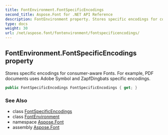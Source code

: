```yaml
---
title: FontEnvironment.FontSpecificEncodings
second_title: Aspose.Font for .NET API Reference
description: FontEnvironment property. Stores specific encodings for consumeraware Fonts. For example PDF documents uses Adobe Symbol and ZapfDingbats specific encodings
type: docs
weight: 30
url: /net/aspose.font/fontenvironment/fontspecificencodings/
---
```

## FontEnvironment.FontSpecificEncodings property

Stores specific encodings for consumer-aware Fonts. For example, PDF documents uses Adobe Symbol and ZapfDingbats specific encodings.

```csharp
public FontSpecificEncodings FontSpecificEncodings { get; }
```

### See Also

* class [FontSpecificEncodings](../../../aspose.font.type1/fontspecificencodings/)
* class [FontEnvironment](../)
* namespace [Aspose.Font](../../fontenvironment/)
* assembly [Aspose.Font](../../../)


